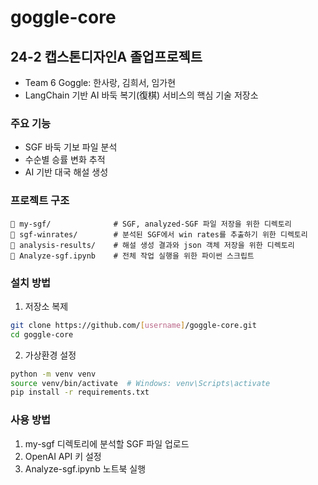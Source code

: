 # goggle-core

## 24-2 캡스톤디자인A 졸업프로젝트
- Team 6 Goggle: 한사랑, 김희서, 임가현
- LangChain 기반 AI 바둑 복기(復棋) 서비스의 핵심 기술 저장소

### 주요 기능
- SGF 바둑 기보 파일 분석
- 수순별 승률 변화 추적
- AI 기반 대국 해설 생성

### 프로젝트 구조
```
📁 my-sgf/              # SGF, analyzed-SGF 파일 저장을 위한 디렉토리
📁 sgf-winrates/        # 분석된 SGF에서 win rates를 추출하기 위한 디렉토리
📁 analysis-results/    # 해설 생성 결과와 json 객체 저장을 위한 디렉토리
🐍 Analyze-sgf.ipynb    # 전체 작업 실행을 위한 파이썬 스크립트
```

### 설치 방법
1. 저장소 복제
```bash
git clone https://github.com/[username]/goggle-core.git
cd goggle-core
```
2. 가상환경 설정
```bash
python -m venv venv
source venv/bin/activate  # Windows: venv\Scripts\activate
pip install -r requirements.txt
```

### 사용 방법
1. my-sgf 디렉토리에 분석할 SGF 파일 업로드
2. OpenAI API 키 설정
3. Analyze-sgf.ipynb 노트북 실행
